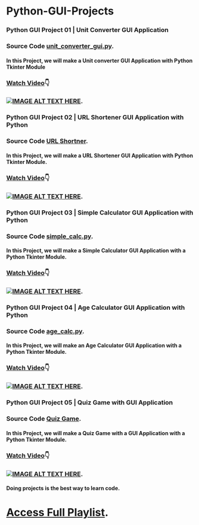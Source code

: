 # Python-GUI-Projects


### Python GUI Project 01 | Unit Converter GUI Application
### Source Code [unit_converter_gui.py](https://github.com/crazycodersonline/Python-Beginner-GUI-Projects/blob/master/unit_converter_gui.py).

#### In this Project, we will make a Unit converter GUI Application  with Python Tkinter Module

### [Watch Video](https://www.youtube.com/watch?v=qjbj_pKsreE):point_down:

### [![IMAGE ALT TEXT HERE](https://img.youtube.com/vi/qjbj_pKsreE/0.jpg)](https://www.youtube.com/watch?v=qjbj_pKsreE).


### Python GUI Project 02 | URL Shortener GUI Application with Python
### Source Code [URL Shortner](https://github.com/crazycodersonline/Python-Beginner-GUI-Projects/tree/master/URL%20Shortner).

#### In this Project, we will make a URL Shortener GUI Application  with Python Tkinter Module.

### [Watch Video](https://www.youtube.com/watch?v=HVDvzI69k4I):point_down:

### [![IMAGE ALT TEXT HERE](https://img.youtube.com/vi/HVDvzI69k4I/0.jpg)](https://www.youtube.com/watch?v=HVDvzI69k4I).

### Python GUI Project 03 | Simple Calculator GUI Application with Python
### Source Code [simple_calc.py](https://github.com/crazycodersonline/Python-Beginner-GUI-Projects/blob/master/simple_calc.py).

#### In this Project, we will make a Simple Calculator GUI Application with a Python Tkinter Module.

### [Watch Video](https://www.youtube.com/watch?v=vxGPtuBUDus):point_down:

### [![IMAGE ALT TEXT HERE](https://img.youtube.com/vi/vxGPtuBUDus/0.jpg)](https://www.youtube.com/watch?v=vxGPtuBUDus).

### Python GUI Project 04 | Age Calculator GUI Application with Python
### Source Code [age_calc.py](https://github.com/crazycodersonline/Python-Beginner-GUI-Projects/blob/master/age_calc.py).

#### In this Project, we will make an Age Calculator GUI Application with a Python Tkinter Module.

### [Watch Video](https://www.youtube.com/watch?v=xjJPcnhEpQM):point_down:
### [![IMAGE ALT TEXT HERE](https://img.youtube.com/vi/xjJPcnhEpQM/0.jpg)](https://www.youtube.com/watch?v=xjJPcnhEpQM).

### Python GUI Project 05 | Quiz Game with GUI Application 
### Source Code [Quiz Game](https://github.com/crazycodersonline/Python-Beginner-GUI-Projects/tree/master/Quiz%20Game).

#### In this Project, we will make a Quiz Game with a GUI Application with a Python Tkinter Module.
### [Watch Video](https://www.youtube.com/watch?v=WvsyCKsn44o):point_down:
### [![IMAGE ALT TEXT HERE](https://img.youtube.com/vi/WvsyCKsn44o/0.jpg)](https://www.youtube.com/watch?v=WvsyCKsn44o).


#### Doing projects is the best way to learn code.

# [Access Full Playlist](https://www.youtube.com/playlist?list=PL-sBHWqYN7dXhlpUPnC0kFq9O-nhVfFM6).
